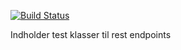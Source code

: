[![Build Status](https://travis-ci.com/Foldager94/Sem3Week37Tuesday.svg?branch=master)](https://travis-ci.com/Foldager94/Sem3Week37Tuesday)


Indholder test klasser til rest endpoints
